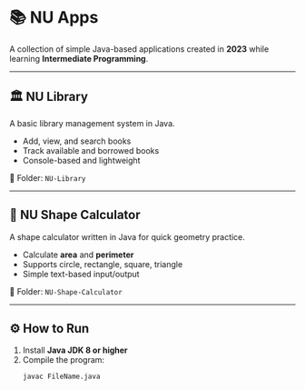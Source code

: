 # 📚 NU Apps

A collection of simple Java-based applications created in **2023** while learning **Intermediate Programming**.

----

## 🏛 NU Library
A basic library management system in Java.  
- Add, view, and search books  
- Track available and borrowed books  
- Console-based and lightweight 

📂 Folder: `NU-Library`

----

## 📐 NU Shape Calculator
A shape calculator written in Java for quick geometry practice.  
- Calculate **area** and **perimeter**  
- Supports circle, rectangle, square, triangle  
- Simple text-based input/output  

📂 Folder: `NU-Shape-Calculator`

----

## ⚙️ How to Run
1. Install **Java JDK 8 or higher**  
2. Compile the program:  
   ```bash
   javac FileName.java
